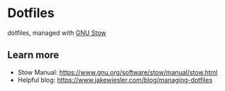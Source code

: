 # Dotfiles

dotfiles, managed with [GNU Stow](https://www.gnu.org/software/stow/)

## Learn more

- Stow Manual: https://www.gnu.org/software/stow/manual/stow.html
- Helpful blog: https://www.jakewiesler.com/blog/managing-dotfiles
